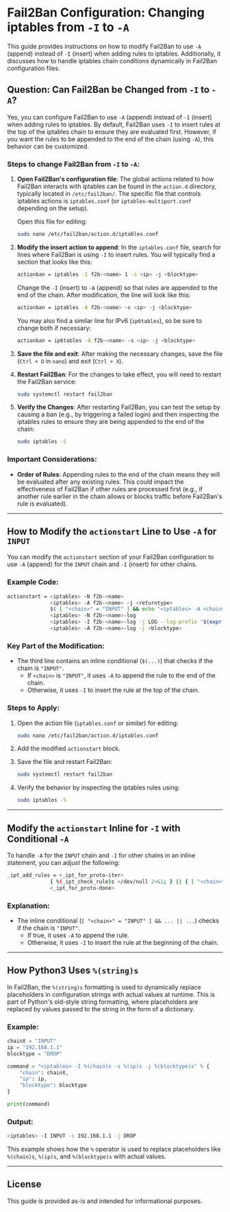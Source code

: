 
# Fail2Ban Configuration: Changing iptables from `-I` to `-A`

This guide provides instructions on how to modify Fail2Ban to use `-A` (append) instead of `-I` (insert) when adding rules to iptables. Additionally, it discusses how to handle iptables chain conditions dynamically in Fail2Ban configuration files.

## Question: Can Fail2Ban be Changed from `-I` to `-A`?

Yes, you can configure Fail2Ban to use `-A` (append) instead of `-I` (insert) when adding rules to iptables. By default, Fail2Ban uses `-I` to insert rules at the top of the iptables chain to ensure they are evaluated first. However, if you want the rules to be appended to the end of the chain (using `-A`), this behavior can be customized.

### Steps to change Fail2Ban from `-I` to `-A`:

1. **Open Fail2Ban's configuration file**:
   The global actions related to how Fail2Ban interacts with iptables can be found in the `action.d` directory, typically located in `/etc/fail2ban/`. The specific file that controls iptables actions is `iptables.conf` (or `iptables-multiport.conf` depending on the setup).

   Open this file for editing:
   ```bash
   sudo nano /etc/fail2ban/action.d/iptables.conf
   ```

2. **Modify the insert action to append**:
   In the `iptables.conf` file, search for lines where Fail2Ban is using `-I` to insert rules. You will typically find a section that looks like this:

   ```bash
   actionban = iptables -I f2b-<name> 1 -s <ip> -j <blocktype>
   ```

   Change the `-I` (insert) to `-A` (append) so that rules are appended to the end of the chain. After modification, the line will look like this:

   ```bash
   actionban = iptables -A f2b-<name> -s <ip> -j <blocktype>
   ```

   You may also find a similar line for IPv6 (`ip6tables`), so be sure to change both if necessary:
   
   ```bash
   actionban = ip6tables -A f2b-<name> -s <ip> -j <blocktype>
   ```

3. **Save the file and exit**:
   After making the necessary changes, save the file (`Ctrl + O` in `nano`) and exit (`Ctrl + X`).

4. **Restart Fail2Ban**:
   For the changes to take effect, you will need to restart the Fail2Ban service:
   
   ```bash
   sudo systemctl restart fail2ban
   ```

5. **Verify the Changes**:
   After restarting Fail2Ban, you can test the setup by causing a ban (e.g., by triggering a failed login) and then inspecting the iptables rules to ensure they are being appended to the end of the chain:
   
   ```bash
   sudo iptables -S
   ```

### Important Considerations:
- **Order of Rules**: Appending rules to the end of the chain means they will be evaluated after any existing rules. This could impact the effectiveness of Fail2Ban if other rules are processed first (e.g., if another rule earlier in the chain allows or blocks traffic before Fail2Ban's rule is evaluated).

---

## How to Modify the `actionstart` Line to Use `-A` for `INPUT`

You can modify the `actionstart` section of your Fail2Ban configuration to use `-A` (append) for the `INPUT` chain and `-I` (insert) for other chains.

### Example Code:

```bash
actionstart = <iptables> -N f2b-<name>
              <iptables> -A f2b-<name> -j <returntype>
              $( [ "<chain>" = "INPUT" ] && echo "<iptables> -A <chain> -p <protocol> -m multiport --dports <port> -j f2b-<name>" || echo "<iptables> -I <chain> 1 -p <protocol> -m multiport --dports <port> -j f2b-<name>" )
              <iptables> -N f2b-<name>-log
              <iptables> -I f2b-<name>-log -j LOG --log-prefix "$(expr f2b-<name> : '\(.\{1,23\}\)'):DROP " --log-level warning -m limit --limit 6/m --limit-burst 2
              <iptables> -A f2b-<name>-log -j <blocktype>
```

### Key Part of the Modification:
- The third line contains an inline conditional (`$(...)`) that checks if the chain is `"INPUT"`.
  - If `<chain>` is `"INPUT"`, it uses `-A` to append the rule to the end of the chain.
  - Otherwise, it uses `-I` to insert the rule at the top of the chain.

### Steps to Apply:
1. Open the action file (`iptables.conf` or similar) for editing:
   ```bash
   sudo nano /etc/fail2ban/action.d/iptables.conf
   ```

2. Add the modified `actionstart` block.

3. Save the file and restart Fail2Ban:
   ```bash
   sudo systemctl restart fail2ban
   ```

4. Verify the behavior by inspecting the iptables rules using:
   ```bash
   sudo iptables -S
   ```

---

## Modify the `actionstart` Inline for `-I` with Conditional `-A`

To handle `-A` for the `INPUT` chain and `-I` for other chains in an inline statement, you can adjust the following:

```bash
_ipt_add_rules = <_ipt_for_proto-iter>
              { %(_ipt_check_rule)s >/dev/null 2>&1; } || { [ "<chain>" = "INPUT" ] && <iptables> -A <chain> %(_ipt_chain_rule)s || <iptables> -I <chain> %(_ipt_chain_rule)s; }
              <_ipt_for_proto-done>
```

### Explanation:
- The inline conditional (`[ "<chain>" = "INPUT" ] && ... || ...`) checks if the chain is `"INPUT"`.
  - If true, it uses `-A` to append the rule.
  - Otherwise, it uses `-I` to insert the rule at the beginning of the chain.

---

## How Python3 Uses `%(string)s`

In Fail2Ban, the `%(string)s` formatting is used to dynamically replace placeholders in configuration strings with actual values at runtime. This is part of Python's old-style string formatting, where placeholders are replaced by values passed to the string in the form of a dictionary.

### Example:

```python
chainX = "INPUT"
ip = "192.168.1.1"
blocktype = "DROP"

command = "<iptables> -I %(chain)s -s %(ip)s -j %(blocktype)s" % {
    "chain": chainX,
    "ip": ip,
    "blocktype": blocktype
}

print(command)
```

### Output:
```bash
<iptables> -I INPUT -s 192.168.1.1 -j DROP
```

This example shows how the `%` operator is used to replace placeholders like `%(chain)s`, `%(ip)s`, and `%(blocktype)s` with actual values.

---

## License

This guide is provided as-is and intended for informational purposes.
